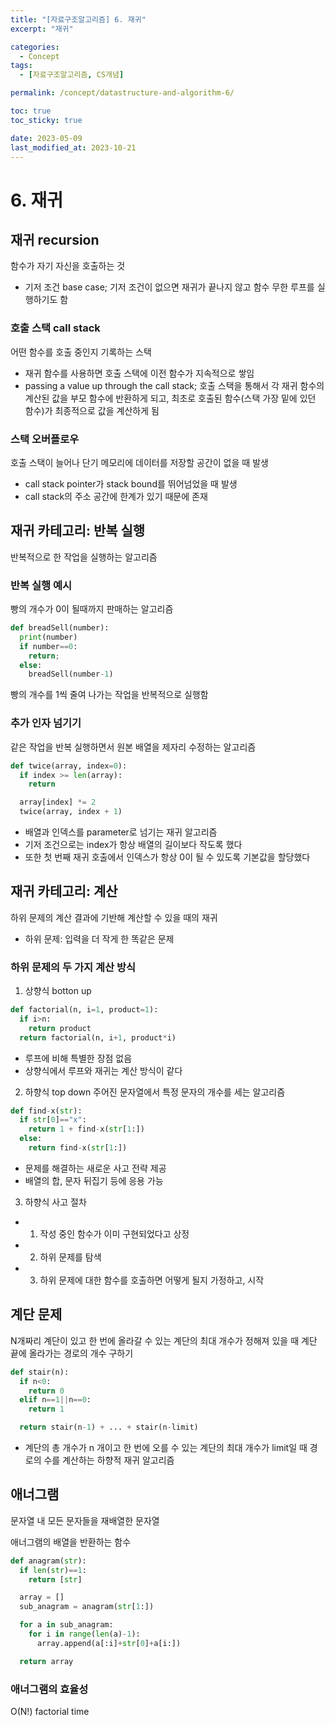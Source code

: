 ```yaml
---
title: "[자료구조알고리즘] 6. 재귀"
excerpt: "재귀"

categories:
  - Concept
tags:
  - [자료구조알고리즘, CS개념]

permalink: /concept/datastructure-and-algorithm-6/

toc: true
toc_sticky: true

date: 2023-05-09
last_modified_at: 2023-10-21
---
```

# 6. 재귀 

## 재귀 recursion
함수가 자기 자신을 호출하는 것
- 기저 조건 base case; 기저 조건이 없으면 재귀가 끝나지 않고 함수 무한 루프를 실행하기도 함 

### 호출 스택 call stack
어떤 함수를 호출 중인지 기록하는 스택 

- 재귀 함수를 사용하면 호출 스택에 이전 함수가 지속적으로 쌓임
- passing a value up through the call stack; 호출 스택을 통해서 각 재귀 함수의 계산된 값을 부모 함수에 반환하게 되고, 최초로 호출된 함수(스택 가장 밑에 있던 함수)가 최종적으로 값을 계산하게 됨 

### 스택 오버플로우
호출 스택이 늘어나 단기 메모리에 데이터를 저장할 공간이 없을 때 발생 

- call stack pointer가 stack bound를 뛰어넘었을 때 발생
- call stack의 주소 공간에 한계가 있기 때문에 존재 

## 재귀 카테고리: 반복 실행
반복적으로 한 작업을 실행하는 알고리즘 

### 반복 실행 예시
빵의 개수가 0이 될때까지 판매하는 알고리즘
``` python
def breadSell(number):
  print(number)
  if number==0:
    return;
  else:
    breadSell(number-1)
```
빵의 개수를 1씩 줄여 나가는 작업을 반복적으로 실행함 

### 추가 인자 넘기기
같은 작업을 반복 실행하면서 원본 배열을 제자리 수정하는 알고리즘
``` python
def twice(array, index=0):
  if index >= len(array):
    return 

  array[index] *= 2
  twice(array, index + 1)
```
- 배열과 인덱스를 parameter로 넘기는 재귀 알고리즘
- 기저 조건으로는 index가 항상 배열의 길이보다 작도록 했다
- 또한 첫 번째 재귀 호출에서 인덱스가 항상 0이 될 수 있도록 기본값을 할당했다 

## 재귀 카테고리: 계산
하위 문제의 계산 결과에 기반해 계산할 수 있을 때의 재귀 

- 하위 문제: 입력을 더 작게 한 똑같은 문제 

### 하위 문제의 두 가지 계산 방식
1. 상향식 botton up
``` python
def factorial(n, i=1, product=1):
  if i>n:
    return product
  return factorial(n, i+1, product*i)
```
- 루프에 비해 특별한 장점 없음
- 상향식에서 루프와 재귀는 계산 방식이 같다 

2. 하향식 top down
주어진 문자열에서 특정 문자의 개수를 세는 알고리즘
``` python
def find-x(str):
  if str[0]=="x":
    return 1 + find-x(str[1:])
  else:
    return find-x(str[1:])
```
- 문제를 해결하는 새로운 사고 전략 제공
- 배열의 합, 문자 뒤집기 등에 응용 가능 

3. 하향식 사고 절차
- 1) 작성 중인 함수가 이미 구현되었다고 상정
- 2) 하위 문제를 탐색
- 3) 하위 문제에 대한 함수를 호출하면 어떻게 될지 가정하고, 시작 

## 계단 문제
N개짜리 계단이 있고 한 번에 올라갈 수 있는 계단의 최대 개수가 정해져 있을 때 계단 끝에 올라가는 경로의 개수 구하기 

``` python
def stair(n):
  if n<0:
    return 0
  elif n==1||n==0:
    return 1 

  return stair(n-1) + ... + stair(n-limit)
```
- 계단의 총 개수가 n 개이고 한 번에 오를 수 있는 계단의 최대 개수가 limit일 때 경로의 수를 계산하는 하향적 재귀 알고리즘 

## 애너그램
문자열 내 모든 문자들을 재배열한 문자열 

애너그램의 배열을 반환하는 함수
```python
def anagram(str):
  if len(str)==1:
    return [str] 

  array = []
  sub_anagram = anagram(str[1:]) 

  for a in sub_anagram:
    for i in range(len(a)-1):
      array.append(a[:i]+str[0]+a[i:]) 

  return array
``` 

### 애너그램의 효율성
O(N!) factorial time